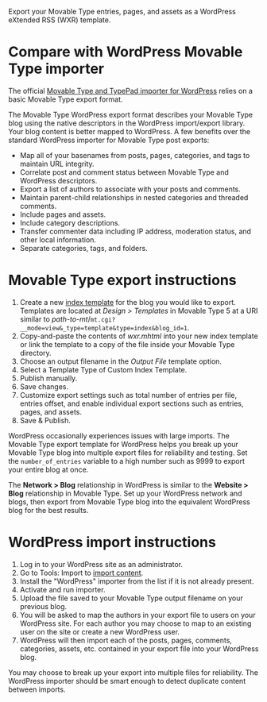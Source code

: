 Export your Movable Type entries, pages, and assets as a WordPress eXtended RSS (WXR) template.

# Compare with WordPress Movable Type importer

The official [Movable Type and TypePad importer for WordPress](http://wordpress.org/extend/plugins/movabletype-importer/ "Movable Type and TypePad importer plugin for WordPress") relies on a basic Movable Type export format.

The Movable Type WordPress export format describes your Movable Type
blog using the native descriptors in the WordPress import/export
library. Your blog content is better mapped to WordPress. A few
benefits over the standard WordPress importer for Movable Type post
exports:

* Map all of your basenames from posts, pages, categories, and tags to maintain URL integrity.
* Correlate post and comment status between Movable Type and WordPress descriptors.
* Export a list of authors to associate with your posts and comments.
* Maintain parent-child relationships in nested categories and threaded comments.
* Include pages and assets.
* Include category descriptions.
* Transfer commenter data including IP address, moderation status, and other local information.
* Separate categories, tags, and folders.

# Movable Type export instructions

1. Create a new [index template](http://www.movabletype.org/documentation/designer/template-types.html#index-templates "Movable Type index template documentation") for the blog you would like to export. Templates are located at _Design > Templates_ in Movable Type 5 at a URI similar to _path-to-mt_/`mt.cgi?__mode=view&_type=template&type=index&blog_id=1`.
2. Copy-and-paste the contents of _wxr.mhtml_ into your new index template or link the template to a copy of the file inside your Movable Type directory.
3. Choose an output filename in the _Output File_ template option.
4. Select a Template Type of Custom Index Template.
5. Publish manually.
6. Save changes.
5. Customize export settings such as total number of entries per file, entries offset, and enable individual export sections such as entries, pages, and assets.
6. Save & Publish.

WordPress occasionally experiences issues with large imports. The
Movable Type export template for WordPress helps you break up your
Movable Type blog into multiple export files for reliability and
testing. Set the `number_of_entries` variable to a high number such as
9999 to export your entire blog at once.

The __Network > Blog__ relationship in WordPress is similar to the
__Website > Blog__ relationship in Movable Type. Set up your WordPress
network and blogs, then export from Movable Type blog into the
equivalent WordPress blog for the best results.

# WordPress import instructions

1. Log in to your WordPress site as an administrator.
2. Go to Tools: Import to [import content](http://codex.wordpress.org/Importing_Content "Import content into WordPress").
3. Install the "WordPress" importer from the list if it is not already present.
4. Activate and run importer.
5. Upload the file saved to your Movable Type output filename on your previous blog.
6. You will be asked to map the authors in your export file to users on your WordPress site. For each author you may choose to map to an existing user on the site or create a new WordPress user.
7. WordPress will then import each of the posts, pages, comments, categories, assets, etc. contained in your export file into your WordPress blog.

You may choose to break up your export into multiple files for
reliability. The WordPress importer should be smart enough to detect
duplicate content between imports.